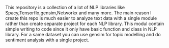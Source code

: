 This repository is a collection of a lot of NLP libraries like Spacy,Tensorflo,gensim,Networkx and many more. The main reason I create this
repo is much easier to analyze text data with a single module rather than create separate project for each NLP library.
This modul contain simple writing to code since it only have basic function and class in NLP library. For a same dataset you can use gensim for topic modelling
and do sentiment analysis with a single project.